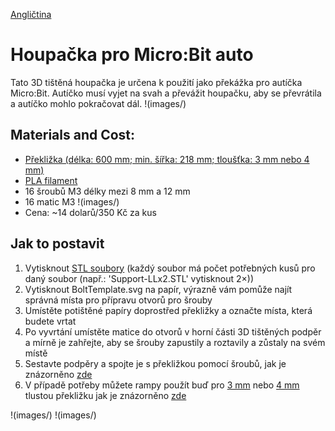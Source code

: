 [Angličtina](README.md)

# Houpačka pro Micro:Bit auto
Tato 3D tištěná houpačka je určena k použití jako překážka pro autíčka Micro:Bit. Autíčko musí vyjet na svah a převážit houpačku, aby se převrátila a autíčko mohlo pokračovat dál.
!(images/)

## Materials and Cost:
- [Překližka (délka: 600 mm; min. šířka: 218 mm; tloušťka: 3 mm nebo 4 mm)](https://www.bauhaus.cz/preklizka-22390413)
- [PLA filament](https://www.aliexpress.com/item/4000114755159.html?spm=a2g0o.productlist.main.17.2e0466f00sQgdl&algo_pvid=ac7817f2-3742-4b51-82fc-4d611a10a58c&algo_exp_id=ac7817f2-3742-4b51-82fc-4d611a10a58c-8&pdp_npi=3%40dis%21USD%2162.91%2137.52%21%21%21%21%21%402100bb6416860029785611094d077e%2112000023989298655%21sea%21CZ%210&curPageLogUid=7ShHP0O5lwcL)
- 16 šroubů M3 délky mezi 8 mm a 12 mm
- 16 matic M3
!(images/)
- Cena: ~14 dolarů/350 Kč za kus

## Jak to postavit

1. Vytisknout [STL soubory](STL_files) (každý soubor má počet potřebných kusů pro daný soubor (např.: 'Support-LLx2.STL' vytisknout 2×))
2. Vytisknout BoltTemplate.svg na papír, výrazně vám pomůže najít správná místa pro přípravu otvorů pro šrouby
3. Umístěte potištěné papíry doprostřed překližky a označte místa, která budete vrtat
4. Po vyvrtání umístěte matice do otvorů v horní části 3D tištěných podpěr a mírně je zahřejte, aby se šrouby zapustily a roztavily a zůstaly na svém místě
5. Sestavte podpěry a spojte je s překližkou pomocí šroubů, jak je znázorněno [zde]()
6. V případě potřeby můžete rampy použít buď pro [3 mm](STL_files/3mm-ramp.STL) nebo [4 mm](STL_files/4mm-ramp.STL) tlustou překližku jak je znázorněno [zde]()

!(images/)
!(images/)
